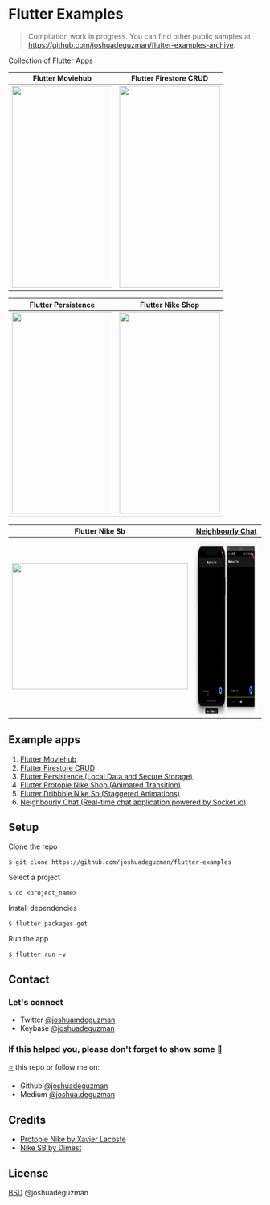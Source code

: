 # Flutter Examples

> Compilation work in progress. You can find other public samples at https://github.com/joshuadeguzman/flutter-examples-archive.

Collection of Flutter Apps

| Flutter Moviehub | Flutter Firestore CRUD |
| ------------------------------------------------------------------ | ------------------------------------------------------------------------ |
| <img src="flutter_moviehub/demo_1.gif" width="200" height="400" /> | <img src="flutter_firestore_crud/demo_1.gif" width="200" height="400" /> |


| Flutter Persistence | Flutter Nike Shop |
| ------------------------------------------------------------------------ | --------------------------------------------------------------------- |
| <img src="flutter_persistence/demo_1.gif" width="200" height="400" /> | <img src="flutter_protopie_nike_shop/demo_1.gif" width="200" height="400" /> |

| Flutter Nike Sb | [Neighbourly Chat](https://github.com/joshuadeguzman/neighbourly-chat) |
| ------------------------------------------------------------------------ | ------------------------------------------------------------------------ |
| <img src="flutter_dribbble_nike_sb/demo_1.gif" width="350" height="250" /> | <img src="neighbourly_chat/demo_1.gif" width="350" height="350" /> |

## Example apps

1. [Flutter Moviehub](https://github.com/joshuadeguzman/flutter-examples/tree/flutter_moviehub)
2. [Flutter Firestore CRUD](https://github.com/joshuadeguzman/flutter-examples/tree/flutter_firestore_crud)
3. [Flutter Persistence (Local Data and Secure Storage)](https://github.com/joshuadeguzman/flutter-examples/tree/flutter_persistence)
4. [Flutter Protopie Nike Shop (Animated Transition)](https://github.com/joshuadeguzman/flutter-examples/tree/flutter_protopie_nike_shop)
5. [Flutter Dribbble Nike Sb (Staggered Animations)](https://github.com/joshuadeguzman/flutter-examples/tree/flutter_dribbble_nike_sb)
5. [Neighbourly Chat (Real-time chat application powered by Socket.io)](https://github.com/joshuadeguzman/flutter-examples/tree/neighbourly_chat)

## Setup

Clone the repo

```
$ git clone https://github.com/joshuadeguzman/flutter-examples
```

Select a project

```
$ cd <project_name>
```

Install dependencies

```
$ flutter packages get
```

Run the app

```
$ flutter run -v
```

## Contact

### Let's connect

- Twitter [@joshuamdeguzman](https://twitter.com/joshuadeguzman)
- Keybase [@joshuadeguzman](https://keybase.io/joshuadeguzman)

### If this helped you, please don't forget to show some 💙

[⭐](https://github.com/joshuadeguzman/flutter-examples/stargazers) this repo or follow me on:

- Github [@joshuadeguzman](https://github.com/joshuadeguzman)
- Medium [@joshua.deguzman](https://medium.com/@joshua.deguzman)

## Credits

- [Protopie Nike by Xavier Lacoste](https://cloud.protopie.io/p/j2Fusg5L7dg)
- [Nike SB by Dimest](https://dribbble.com/shots/4322176-Nike-SB)

## License

[BSD](LICENSE.md) @joshuadeguzman
